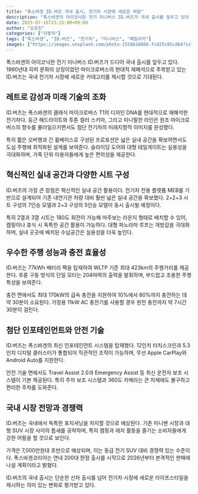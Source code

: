 ```yaml
---
title: "폭스바겐 ID.버즈 국내 출시, 전기차 시장에 새로운 바람"
description: "폭스바겐의 아이코닉한 전기 미니버스 ID.버즈가 국내 출시를 앞두고 있어 전기차 시장에 새로운 활력을 불어넣을 전망이다."
date: 2025-07-16T23:25:00+09:00
author: "오은진"
categories: ["자동차"]
tags: ["폭스바겐", "ID.버즈", "전기차", "미니버스", "패밀리카"]
images: ["https://images.unsplash.com/photo-1558618666-fcd25c85cd64?ixlib=rb-4.0.3&ixid=M3wxMjA3fDB8MHxwaG90by1wYWdlfHx8fGVufDB8fHx8fA%3D%3D&auto=format&fit=crop&w=1200&q=80"]
---
```


폭스바겐의 아이코닉한 전기 미니버스 ID.버즈가 드디어 국내 출시를 앞두고 있다. 1960년대 히피 문화의 상징이었던 마이크로버스의 현대적 재해석으로 주목받고 있는 ID.버즈는 국내 전기차 시장에 새로운 카테고리를 제시할 것으로 기대된다.

## 레트로 감성과 미래 기술의 조화

ID.버즈는 폭스바겐의 클래식 마이크로버스 T1의 디자인 DNA를 현대적으로 재해석한 전기차다. 둥근 헤드라이트와 투톤 컬러 스키마, 그리고 미니멀한 라인은 원조 마이크로버스의 향수를 불러일으키면서도 첨단 전기차의 미래지향적 이미지를 완성했다.

특히 짧은 오버행과 긴 휠베이스로 구성된 프로포션은 넓은 실내 공간을 확보하면서도 도심 주행에 최적화된 설계를 보여준다. 슬라이딩 도어와 대형 테일게이트는 실용성을 극대화하며, 가족 단위 이용자들에게 높은 편의성을 제공한다.

## 혁신적인 실내 공간과 다양한 시트 구성

ID.버즈의 가장 큰 장점은 혁신적인 실내 공간 활용이다. 전기차 전용 플랫폼 MEB를 기반으로 설계되어 기존 내연기관 차량 대비 훨씬 넓은 실내 공간을 확보했다. 2+2+3 시트 구성의 7인승 모델과 2+3 구성의 5인승 모델이 동시 출시될 예정이다.

특히 2열과 3열 시트는 180도 회전이 가능해 마주보는 라운지 형태로 배치할 수 있어, 캠핑이나 휴식 시 독특한 공간 활용이 가능하다. 대형 파노라마 루프는 개방감을 극대화하며, 실내 곳곳에 배치된 수납공간은 실용성을 더욱 높인다.

## 우수한 주행 성능과 충전 효율성

ID.버즈는 77kWh 배터리 팩을 탑재하여 WLTP 기준 최대 423km의 주행거리를 제공한다. 후륜 구동 방식의 단일 모터는 204마력의 출력을 발휘하며, 부드럽고 조용한 주행 특성을 보여준다.

충전 면에서도 최대 170kW의 급속 충전을 지원하여 10%에서 80%까지 충전하는 데 약 30분이 소요된다. 가정용 11kW AC 충전기를 사용할 경우 완전 충전까지 약 7시간 30분이 걸린다.

## 첨단 인포테인먼트와 안전 기술

ID.버즈는 폭스바겐의 최신 인포테인먼트 시스템을 탑재했다. 12인치 터치스크린과 5.3인치 디지털 클러스터가 통합되어 직관적인 조작이 가능하며, 무선 Apple CarPlay와 Android Auto를 지원한다.

안전 기술 면에서도 Travel Assist 2.0과 Emergency Assist 등 최신 운전자 보조 시스템이 기본 제공된다. 특히 주차 보조 시스템과 360도 카메라는 큰 차체에도 불구하고 편리한 주차를 도와준다.

## 국내 시장 전망과 경쟁력

ID.버즈는 국내에서 독특한 포지셔닝을 차지할 것으로 예상된다. 기존 미니밴 시장과 대형 SUV 시장 사이의 틈새를 공략하며, 특히 캠핑과 레저 활동을 즐기는 소비자들에게 강한 어필을 할 것으로 보인다.

가격은 7,000만원대 초반으로 예상되며, 이는 동급 전기 SUV 대비 경쟁력 있는 수준이다. 폭스바겐코리아는 연내 200대 한정 출시를 시작으로 2026년부터 본격적인 판매에 나설 계획이라고 밝혔다.

ID.버즈의 국내 출시는 단순한 신차 출시를 넘어 전기차 시장에 새로운 라이프스타일을 제시하는 의미 있는 변화로 평가받고 있다. 